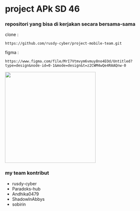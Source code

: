 # project APk SD 46
### repositori yang bisa di kerjakan secara bersama-sama
clone :
```
https://github.com/rusdy-cyber/project-mobile-team.git
```
figma :
```
https://www.figma.com/file/MrI7Vtmvym6vmuy8no4EOd/Untitled?type=design&node-id=0-1&mode=design&t=z2CWM4wQe4RAAQnw-0
```
<img src="https://github.com/rusdy-cyber/project-mobile-team/blob/main/figma/mobile1.gif" width="300px">

### my team kontribut
 - rusdy-cyber
 - Paradoks-hub
 - Andhika0479
 - ShadowInAbbys
 - sobirin
